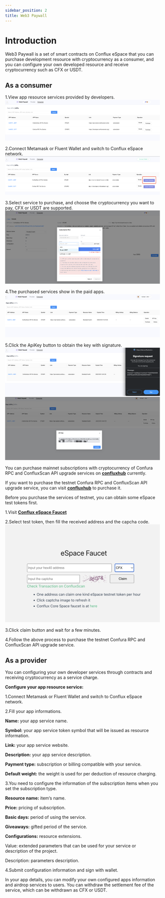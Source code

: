 ```yaml
---
sidebar_position: 2
title: Web3 Paywall
---
```


# Introduction
Web3 Paywall is a set of smart contracts on Conflux eSpace that you can purchase development resource with cryptocurrency as a consumer, and you can configure your own developed resource and receive cryptocurrency such as CFX or USDT.

## As a consumer

1.View app resource services provided by developers.
![applist](./img/applist.png)


2.Connect Metamask or Fluent Wallet and switch to Conflux eSpace network.
![connectwallet](./img/connectwallet.png)

3.Select service to purchase, and choose the cryptocurrency you want to pay, CFX or USDT are supported.
![purchase](./img/purchase.png)

4.The purchased services show in the paid apps.
![padlist](./img/paidlist.png)

5.Click the ApiKey button to obtain the key with signature.
![sign](./img/sign.png)
![apikey](./img/apikey.png)

You can purchase mainnet subscriptions with cryptocurrency of Confura RPC and ConfluxScan API upgrade services on [**confluxhub**](https://confluxhub.io/payment/consumer/apps) currently.

If you want to purchase the testnet Confura RPC and ConfluxScan API upgrade service, you can visit [**confluxhub**](https://test.confluxhub.io/payment/consumer/apps) to purchase it.

Before you purchase the services of testnet, you can obtain some eSpace test tokens first.

1.Visit [**Conflux eSpace Faucet**](https://efaucet.confluxnetwork.org/)

2.Select test token, then fill the received address and the capcha code.
![faucet](./img/faucet.png)

3.Click claim button and wait for a few minutes.

4.Follow the above process to purchase the testnet Confura RPC and ConfluxScan API upgrade service.


## As a provider

You can configuring your own developer services through contracts and receiving cryptocurrency as a service charge.

**Configure your app resource service:**

1.Connect Metamask or Fluent Wallet and switch to Conflux eSpace network.

2.Fill your app informations.

**Name:** your app service name.

**Symbol:** your app service token symbol that will be issued as resource information.

**Link:** your app service website.

**Description:** your app service description.

**Payment type:** subscription or billing compatible with your service.

**Default weight:** the weight is used for per deduction of resource charging.

3.You need to configure the information of the subscription items when you set the subscription type.

**Resource name:** item‘s name.

**Price:** pricing of subscription.

**Basic days:** period of using the service.

**Giveaways:** gifted period of the service.

**Configurations:** resource extensions.

Value: extended parameters that can be used for your service or description of the project.

Description: parameters description.

4.Submit configuration information and sign with wallet.

In your app details, you can modify your own configured apps information and airdrop services to users. You can withdraw the settlement fee of the service, which can be withdrawn as CFX or USDT.